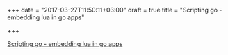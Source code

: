 +++
date = "2017-03-27T11:50:11+03:00"
draft = true
title = "Scripting go - embedding lua in go apps"

+++

<p><a href="http://vilkeliskis.com/articles/scripting-go-embedding-lua-in-go-apps">Scripting go - embedding lua in go apps</a></p>
